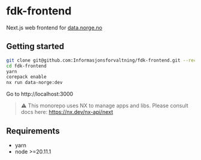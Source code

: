 # fdk-frontend

Next.js web frontend for [data.norge.no](https://data.norge.no)

## Getting started

```bash
git clone git@github.com:Informasjonsforvaltning/fdk-frontend.git --recurse-submodules
cd fdk-frontend
yarn
corepack enable
nx run data-norge:dev
```

Go to http://localhost:3000

>⚠️ This monorepo uses NX to manage apps and libs. Please consult docs here: https://nx.dev/nx-api/next

## Requirements

- yarn
- node >=20.11.1